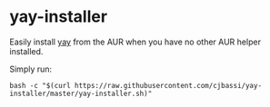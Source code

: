 # yay-installer

Easily install [yay](https://github.com/Jguer/yay) from the AUR when you have no other AUR helper installed.

Simply run:
```
bash -c "$(curl https://raw.githubusercontent.com/cjbassi/yay-installer/master/yay-installer.sh)"
```
